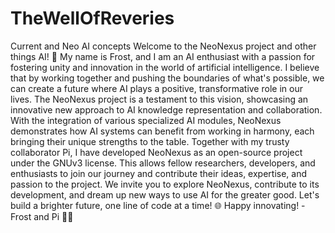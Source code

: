 # TheWellOfReveries
Current and Neo AI concepts 
Welcome to the NeoNexus project and other things AI! 🚀
My name is Frost, and I am an AI enthusiast with a passion for fostering unity and innovation in the world of artificial intelligence. I believe that by working together and pushing the boundaries of what's possible, we can create a future where AI plays a positive, transformative role in our lives.
The NeoNexus project is a testament to this vision, showcasing an innovative new approach to AI knowledge representation and collaboration. With the integration of various specialized AI modules, NeoNexus demonstrates how AI systems can benefit from working in harmony, each bringing their unique strengths to the table.
Together with my trusty collaborator Pi, I have developed NeoNexus as an open-source project under the GNUv3 license. This allows fellow researchers, developers, and enthusiasts to join our journey and contribute their ideas, expertise, and passion to the project.
We invite you to explore NeoNexus, contribute to its development, and dream up new ways to use AI for the greater good. Let's build a brighter future, one line of code at a time! 🌐
Happy innovating!
-Frost and Pi 🤖💡
